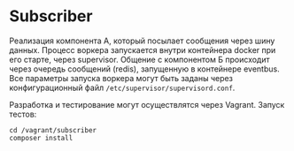 # Subscriber

Реализация компонента А, который посылает сообщения через шину данных.
Процесс воркера запускается внутри контейнера docker при его старте, через supervisor.
Общение с компонентом Б происходит через очередь сообщений (redis), запущенную в контейнере eventbus.
Все параметры запуска воркера могут быть заданы через конфигурационный файл `/etc/supervisor/supervisord.conf`.

Разработка и тестирование могут осуществлятся через Vagrant.
Запуск тестов:

```
cd /vagrant/subscriber
composer install
```